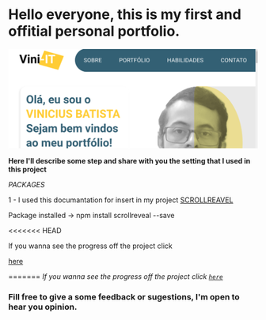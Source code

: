 # Hello everyone, this is my first and offitial personal portfolio.

![Design preview](./public/images/port-git.png)

**Here I'll describe some step and share with you the setting that I used in this project**

*PACKAGES*

1 - I used this documantation for insert in my project [SCROLLREAVEL](https://scrollrevealjs.org/guide/hello-world.html)

Package installed -> npm install scrollreveal --save


<<<<<<< HEAD
<p>If you wanna see the progress off the project click 

<a href="http://vini-it-portfolio.vercel.app/" target="_blank" rel="noopener noreferrer">here</a></p>

=======
*If you wanna see the progress off the project click <a href="http://vini-it-portfolio.vercel.app/" target="_blank" rel="noopener noreferrer">``here``</a>*

### Fill free to give a some feedback or sugestions, I'm open to hear you opinion.

